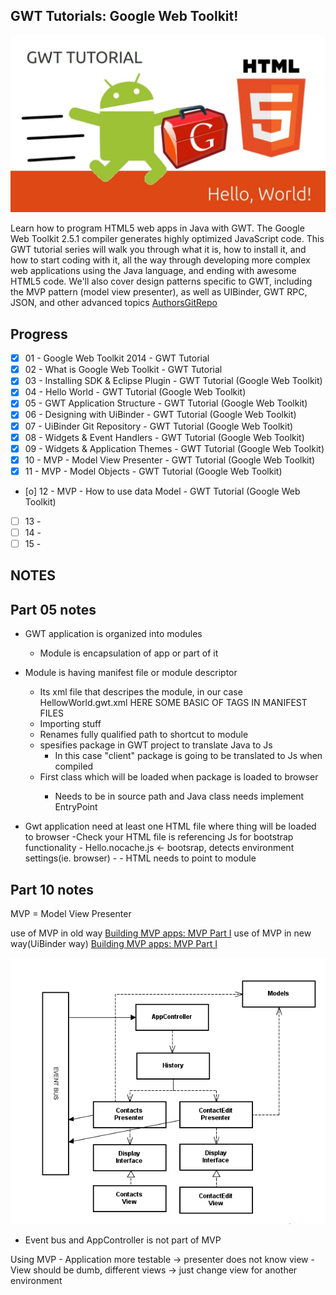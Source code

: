 ## GWT Tutorials: Google Web Toolkit!
![GWT](pic.png)

Learn how to program HTML5 web apps in Java with GWT. 
The Google Web Toolkit 2.5.1 compiler generates highly optimized JavaScript code. This GWT tutorial series will walk you through what it is, how to install it, and how to start coding with it, all the way through developing more complex web applications using the Java language, and ending with awesome HTML5 code.
We'll also cover design patterns specific to GWT, including the MVP pattern (model view presenter), as well as UIBinder, GWT RPC, JSON, and other advanced topics
[AuthorsGitRepo](https://github.com/formigone/elt-google-web-toolkit)


## Progress

- [x] 01 - Google Web Toolkit 2014 - GWT Tutorial
- [x] 02 - What is Google Web Toolkit - GWT Tutorial
- [x] 03 - Installing SDK & Eclipse Plugin - GWT Tutorial (Google Web Toolkit)
- [x] 04 - Hello World - GWT Tutorial (Google Web Toolkit)
- [x] 05 - GWT Application Structure - GWT Tutorial (Google Web Toolkit)
- [x] 06 - Designing with UiBinder - GWT Tutorial (Google Web Toolkit)
- [x] 07 - UiBinder Git Repository - GWT Tutorial (Google Web Toolkit)
- [x] 08 - Widgets & Event Handlers - GWT Tutorial (Google Web Toolkit)
- [x] 09 - Widgets & Application Themes - GWT Tutorial (Google Web Toolkit)
- [x] 10 - MVP - Model View Presenter - GWT Tutorial (Google Web Toolkit)
- [x] 11 - MVP - Model Objects - GWT Tutorial (Google Web Toolkit)
- [o] 12 - MVP - How to use data Model - GWT Tutorial (Google Web Toolkit)
- [ ] 13 - 
- [ ] 14 -  
- [ ] 15 - 

 NOTES
-------------

Part 05 notes
-------------
- GWT application is organized into modules
	- Module is encapsulation of app or part of it
	
- Module is having manifest file or module descriptor
	- Its xml file that descripes the module, in our case HellowWorld.gwt.xml
	HERE SOME BASIC OF TAGS IN MANIFEST FILES
	- <inherits name ="import anyhing"/> Importing stuff
	- <module renmae-to="new name"> Renames fully qualified path to shortcut to module
	- <source path="client"> spesifies package in GWT project to translate Java to Js
		- In this case "client" package is going to be translated to Js when compiled
	- <entry-point class="com.fully.qualifed.name.of.file"/> First class which will be loaded when package is loaded to browser
		- Needs to be in source path and Java class needs implement EntryPoint
- Gwt application need at least one HTML file where thing will be loaded to browser
	-Check your HTML file is referencing Js for bootstrap functionality
		- Hello.nocache.js <- bootsrap, detects environment settings(ie. browser)
		- <script type="text/javascript" language="javascript" src="Hello/Hello.nocache.js"></script>
		- HTML needs to point to module
		
Part 10 notes
-------------
MVP = Model View Presenter

use of MVP in old way [Building MVP apps: MVP Part I](http://www.gwtproject.org/articles/mvp-architecture.html)
use of MVP in new way(UiBinder way) [Building MVP apps: MVP Part I](http://www.gwtproject.org/articles/mvp-architecture-2.html)

![MVP diagram](mvp_diagram.png)

- Event bus and AppController is not part of MVP

Using MVP
	- Application more testable -> presenter does not know view
	- View should be dumb, different views -> just change view for another environment

